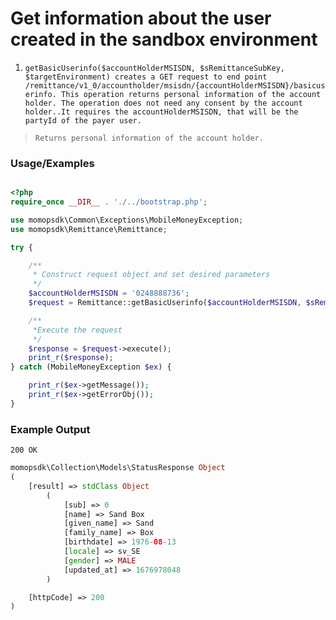 # Get information about the user created in the sandbox environment

1.	`getBasicUserinfo($accountHolderMSISDN, $sRemittanceSubKey, $targetEnvironment) creates a GET request to end point /remittance/v1_0/accountholder/msisdn/{accountHolderMSISDN}/basicuserinfo. This operation returns personal information of the account holder. The operation does not need any consent by the account holder..It requires the accountHolderMSISDN, that will be the partyId of the payer user.`

> `Returns personal information of the account holder.`

### Usage/Examples

```php

<?php
require_once __DIR__ . './../bootstrap.php';

use momopsdk\Common\Exceptions\MobileMoneyException;
use momopsdk\Remittance\Remittance;

try {

    /**
     * Construct request object and set desired parameters
     */
    $accountHolderMSISDN = '0248888736';
    $request = Remittance::getBasicUserinfo($accountHolderMSISDN, $sRemittanceSubKey, $targetEnvironment);

    /**
     *Execute the request
     */
    $response = $request->execute();
    print_r($response);
} catch (MobileMoneyException $ex) {

    print_r($ex->getMessage());
    print_r($ex->getErrorObj());
}

```

### Example Output
`200 OK`
```php
momopsdk\Collection\Models\StatusResponse Object
(
    [result] => stdClass Object
        (
            [sub] => 0
            [name] => Sand Box
            [given_name] => Sand
            [family_name] => Box
            [birthdate] => 1976-08-13
            [locale] => sv_SE
            [gender] => MALE
            [updated_at] => 1676978048
        )

    [httpCode] => 200
)

```